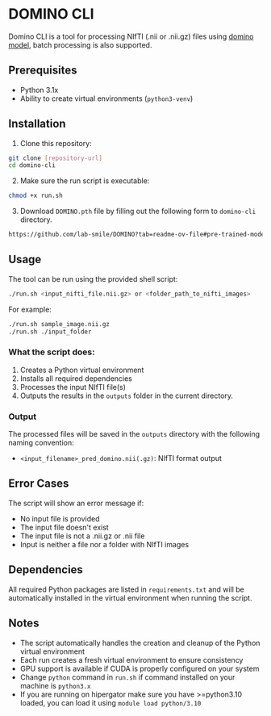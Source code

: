 # DOMINO CLI

Domino CLI is a tool for processing NIfTI (.nii or .nii.gz) files using [domino model](https://github.com/lab-smile/domino), batch processing is also supported.

## Prerequisites

- Python 3.1x
- Ability to create virtual environments (`python3-venv`)

## Installation

1. Clone this repository:
```bash
git clone [repository-url]
cd domino-cli
```

2. Make sure the run script is executable:
```bash
chmod +x run.sh
```

3. Download `DOMINO.pth` file by filling out the following form to `domino-cli` directory.
```bash
https://github.com/lab-smile/DOMINO?tab=readme-ov-file#pre-trained-models
```

## Usage

The tool can be run using the provided shell script:

```bash
./run.sh <input_nifti_file.nii.gz> or <folder_path_to_nifti_images>
```

For example:
```bash
./run.sh sample_image.nii.gz
./run.sh ./input_folder
```

### What the script does:

1. Creates a Python virtual environment
2. Installs all required dependencies
3. Processes the input NIfTI file(s)
4. Outputs the results in the `outputs` folder in the current directory.

### Output

The processed files will be saved in the `outputs` directory with the following naming convention:
- `<input_filename>_pred_domino.nii(.gz)`: NIfTI format output

## Error Cases

The script will show an error message if:
- No input file is provided
- The input file doesn't exist
- The input file is not a .nii.gz or .nii file
- Input is neither a file nor a folder with NIfTI images

## Dependencies

All required Python packages are listed in `requirements.txt` and will be automatically installed in the virtual environment when running the script.

## Notes

- The script automatically handles the creation and cleanup of the Python virtual environment
- Each run creates a fresh virtual environment to ensure consistency
- GPU support is available if CUDA is properly configured on your system
- Change `python` command in `run.sh` if command installed on your machine is `python3.x`
- If you are running on hipergator make sure you have >=python3.10 loaded, you can load it using `module load python/3.10`
